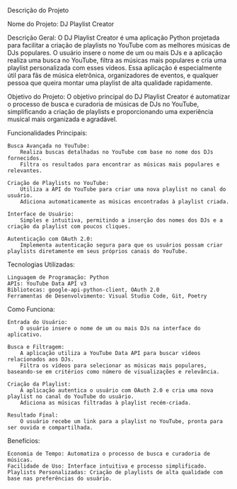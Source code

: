 Descrição do Projeto

Nome do Projeto: DJ Playlist Creator

Descrição Geral:
O DJ Playlist Creator é uma aplicação Python projetada para facilitar a criação de playlists no YouTube com as melhores músicas de DJs populares. O usuário insere o nome de um ou mais DJs e a aplicação realiza uma busca no YouTube, filtra as músicas mais populares e cria uma playlist personalizada com esses vídeos. Essa aplicação é especialmente útil para fãs de música eletrônica, organizadores de eventos, e qualquer pessoa que queira montar uma playlist de alta qualidade rapidamente.

Objetivo do Projeto:
O objetivo principal do DJ Playlist Creator é automatizar o processo de busca e curadoria de músicas de DJs no YouTube, simplificando a criação de playlists e proporcionando uma experiência musical mais organizada e agradável.

Funcionalidades Principais:

    Busca Avançada no YouTube:
        Realiza buscas detalhadas no YouTube com base no nome dos DJs fornecidos.
        Filtra os resultados para encontrar as músicas mais populares e relevantes.

    Criação de Playlists no YouTube:
        Utiliza a API do YouTube para criar uma nova playlist no canal do usuário.
        Adiciona automaticamente as músicas encontradas à playlist criada.

    Interface de Usuário:
        Simples e intuitiva, permitindo a inserção dos nomes dos DJs e a criação da playlist com poucos cliques.

    Autenticação com OAuth 2.0:
        Implementa autenticação segura para que os usuários possam criar playlists diretamente em seus próprios canais do YouTube.

Tecnologias Utilizadas:

    Linguagem de Programação: Python
    APIs: YouTube Data API v3
    Bibliotecas: google-api-python-client, OAuth 2.0
    Ferramentas de Desenvolvimento: Visual Studio Code, Git, Poetry

Como Funciona:

    Entrada do Usuário:
        O usuário insere o nome de um ou mais DJs na interface do aplicativo.

    Busca e Filtragem:
        A aplicação utiliza a YouTube Data API para buscar vídeos relacionados aos DJs.
        Filtra os vídeos para selecionar as músicas mais populares, baseando-se em critérios como número de visualizações e relevância.

    Criação da Playlist:
        A aplicação autentica o usuário com OAuth 2.0 e cria uma nova playlist no canal do YouTube do usuário.
        Adiciona as músicas filtradas à playlist recém-criada.

    Resultado Final:
        O usuário recebe um link para a playlist no YouTube, pronta para ser ouvida e compartilhada.

Benefícios:

    Economia de Tempo: Automatiza o processo de busca e curadoria de músicas.
    Facilidade de Uso: Interface intuitiva e processo simplificado.
    Playlists Personalizadas: Criação de playlists de alta qualidade com base nas preferências do usuário.